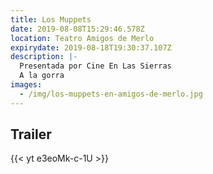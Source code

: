 ```yaml
---
title: Los Muppets
date: 2019-08-08T15:29:46.578Z
location: Teatro Amigos de Merlo
expirydate: 2019-08-18T19:30:37.107Z
description: |-
  Presentada por Cine En Las Sierras
  A la gorra
images:
  - /img/los-muppets-en-amigos-de-merlo.jpg
---
```

## Trailer

{{< yt e3eoMk-c-1U >}}
